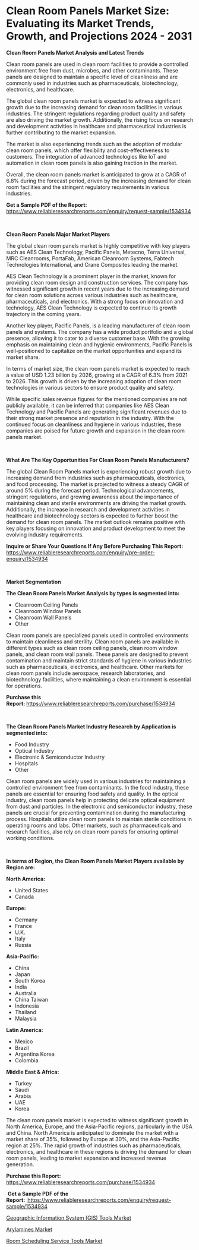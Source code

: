 <p><h1>Clean Room Panels Market Size: Evaluating its Market Trends, Growth, and Projections 2024 - 2031</h1></p><p><strong>Clean Room Panels Market Analysis and Latest Trends</strong></p>
<p><p>Clean room panels are used in clean room facilities to provide a controlled environment free from dust, microbes, and other contaminants. These panels are designed to maintain a specific level of cleanliness and are commonly used in industries such as pharmaceuticals, biotechnology, electronics, and healthcare.</p><p>The global clean room panels market is expected to witness significant growth due to the increasing demand for clean room facilities in various industries. The stringent regulations regarding product quality and safety are also driving the market growth. Additionally, the rising focus on research and development activities in healthcare and pharmaceutical industries is further contributing to the market expansion.</p><p>The market is also experiencing trends such as the adoption of modular clean room panels, which offer flexibility and cost-effectiveness to customers. The integration of advanced technologies like IoT and automation in clean room panels is also gaining traction in the market.</p><p>Overall, the clean room panels market is anticipated to grow at a CAGR of 6.8% during the forecast period, driven by the increasing demand for clean room facilities and the stringent regulatory requirements in various industries.</p></p>
<p><strong>Get a Sample PDF of the Report:&nbsp;</strong> <a href="https://www.reliableresearchreports.com/enquiry/request-sample/1534934">https://www.reliableresearchreports.com/enquiry/request-sample/1534934</a></p>
<p>&nbsp;</p>
<p><strong>Clean Room Panels Major Market Players</strong></p>
<p><p>The global clean room panels market is highly competitive with key players such as AES Clean Technology, Pacific Panels, Metecno, Terra Universal, MRC Cleanrooms, PortaFab, American Cleanroom Systems, Fabtech Technologies International, and Crane Composites leading the market. </p><p>AES Clean Technology is a prominent player in the market, known for providing clean room design and construction services. The company has witnessed significant growth in recent years due to the increasing demand for clean room solutions across various industries such as healthcare, pharmaceuticals, and electronics. With a strong focus on innovation and technology, AES Clean Technology is expected to continue its growth trajectory in the coming years.</p><p>Another key player, Pacific Panels, is a leading manufacturer of clean room panels and systems. The company has a wide product portfolio and a global presence, allowing it to cater to a diverse customer base. With the growing emphasis on maintaining clean and hygienic environments, Pacific Panels is well-positioned to capitalize on the market opportunities and expand its market share.</p><p>In terms of market size, the clean room panels market is expected to reach a value of USD 1.23 billion by 2026, growing at a CAGR of 6.3% from 2021 to 2026. This growth is driven by the increasing adoption of clean room technologies in various sectors to ensure product quality and safety.</p><p>While specific sales revenue figures for the mentioned companies are not publicly available, it can be inferred that companies like AES Clean Technology and Pacific Panels are generating significant revenues due to their strong market presence and reputation in the industry. With the continued focus on cleanliness and hygiene in various industries, these companies are poised for future growth and expansion in the clean room panels market.</p></p>
<p>&nbsp;</p>
<p><strong>What Are The Key Opportunities For Clean Room Panels Manufacturers?</strong></p>
<p><p>The global Clean Room Panels market is experiencing robust growth due to increasing demand from industries such as pharmaceuticals, electronics, and food processing. The market is projected to witness a steady CAGR of around 5% during the forecast period. Technological advancements, stringent regulations, and growing awareness about the importance of maintaining clean and sterile environments are driving the market growth. Additionally, the increase in research and development activities in healthcare and biotechnology sectors is expected to further boost the demand for clean room panels. The market outlook remains positive with key players focusing on innovation and product development to meet the evolving industry requirements.</p></p>
<p><strong>Inquire or Share Your Questions If Any Before Purchasing This Report:</strong> <a href="https://www.reliableresearchreports.com/enquiry/pre-order-enquiry/1534934">https://www.reliableresearchreports.com/enquiry/pre-order-enquiry/1534934</a></p>
<p>&nbsp;</p>
<p><strong>Market Segmentation</strong></p>
<p><strong>The Clean Room Panels Market Analysis by types is segmented into:</strong></p>
<p><ul><li>Cleanroom Ceiling Panels</li><li>Cleanroom Window Panels</li><li>Cleanroom Wall Panels</li><li>Other</li></ul></p>
<p><p>Clean room panels are specialized panels used in controlled environments to maintain cleanliness and sterility. Clean room panels are available in different types such as clean room ceiling panels, clean room window panels, and clean room wall panels. These panels are designed to prevent contamination and maintain strict standards of hygiene in various industries such as pharmaceuticals, electronics, and healthcare. Other markets for clean room panels include aerospace, research laboratories, and biotechnology facilities, where maintaining a clean environment is essential for operations.</p></p>
<p><strong>Purchase this Report:&nbsp;</strong><a href="https://www.reliableresearchreports.com/purchase/1534934">https://www.reliableresearchreports.com/purchase/1534934</a></p>
<p>&nbsp;</p>
<p><strong>The Clean Room Panels Market Industry Research by Application is segmented into:</strong></p>
<p><ul><li>Food Industry</li><li>Optical Industry</li><li>Electronic & Semiconductor Industry</li><li>Hospitals</li><li>Other</li></ul></p>
<p><p>Clean room panels are widely used in various industries for maintaining a controlled environment free from contaminants. In the food industry, these panels are essential for ensuring food safety and quality. In the optical industry, clean room panels help in protecting delicate optical equipment from dust and particles. In the electronic and semiconductor industry, these panels are crucial for preventing contamination during the manufacturing process. Hospitals utilize clean room panels to maintain sterile conditions in operating rooms and labs. Other markets, such as pharmaceuticals and research facilities, also rely on clean room panels for ensuring optimal working conditions.</p></p>
<p>&nbsp;</p>
<p><strong>In terms of Region, the Clean Room Panels Market Players available by Region are:</strong></p>
<p>
    <p> <strong> North America: </strong>
        <ul>
            <li>United States</li>
            <li>Canada</li>
        </ul>
        </p> 
    <p> <strong> Europe: </strong>
        <ul>
            <li>Germany</li>
            <li>France</li>
            <li>U.K.</li>
            <li>Italy</li>
            <li>Russia</li>
        </ul>
        </p> 
    <p> <strong> Asia-Pacific: </strong>
        <ul>
            <li>China</li>
            <li>Japan</li>
            <li>South Korea</li>
            <li>India</li>
            <li>Australia</li>
            <li>China Taiwan</li>
            <li>Indonesia</li>
            <li>Thailand</li>
            <li>Malaysia</li>
        </ul>
        </p> 
    <p> <strong> Latin America: </strong>
        <ul>
            <li>Mexico</li>
            <li>Brazil</li>
            <li>Argentina Korea</li>
            <li>Colombia</li>
        </ul>
        </p> 
    <p> <strong> Middle East & Africa: </strong>
        <ul>
            <li>Turkey</li>
            <li>Saudi</li>
            <li>Arabia</li>
            <li>UAE</li>
            <li>Korea</li>
        </ul>
    </p>
    </p>
<p><p>The clean room panels market is expected to witness significant growth in North America, Europe, and the Asia-Pacific regions, particularly in the USA and China. North America is anticipated to dominate the market with a market share of 35%, followed by Europe at 30%, and the Asia-Pacific region at 25%. The rapid growth of industries such as pharmaceuticals, electronics, and healthcare in these regions is driving the demand for clean room panels, leading to market expansion and increased revenue generation.</p></p>
<p><strong>Purchase this Report: </strong><a href="https://www.reliableresearchreports.com/purchase/1534934">https://www.reliableresearchreports.com/purchase/1534934</a></p>
<p>&nbsp;<strong>Get a Sample PDF of the Report:&nbsp;&nbsp;</strong><a href="https://www.reliableresearchreports.com/enquiry/request-sample/1534934">https://www.reliableresearchreports.com/enquiry/request-sample/1534934</a></p>
<p><strong></strong></p>
<p><p><a href="https://view.publitas.com/reportprime-1/geographic-information-system-gis-tools-market-challenges-opportunities-and-growth-drivers-and-major-market-players-forecasted-for-period-from-2023-2030/">Geographic Information System (GIS) Tools Market</a></p><p><a href="https://github.com/kathiaseamanalvaradovlprc2h/Market-Research-Report-List-1/blob/main/arylamines-market.md">Arylamines Market</a></p><p><a href="https://view.publitas.com/reportprime-1/room-scheduling-service-tools-market-size-global-industry-overview-market-segmentation-and-forecast-2023-to-2030/">Room Scheduling Service Tools Market</a></p></p>
